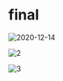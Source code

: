 # final

![2020-12-14](https://user-images.githubusercontent.com/75970206/102050168-a5204680-3e25-11eb-8755-98703dfb2fe2.png)

![2](https://user-images.githubusercontent.com/75970206/102095126-7ececb00-3e66-11eb-9aa1-e38baacf9752.jpg)

![3](https://user-images.githubusercontent.com/75970206/102104710-db83b300-3e71-11eb-9a55-8589bf18b972.jpg)
